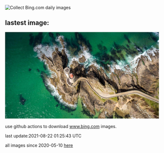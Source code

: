 ![Collect Bing.com daily images](https://github.com/counter2015/bing-daily-images/workflows/Collect%20Bing.com%20daily%20images/badge.svg)
## lastest image:
![](images/PetitMinou.jpg)

use github actions to download www.bing.com images.

last update:2021-08-22 01:25:43 UTC

all images since 2020-05-10 [here](https://github.com/counter2015/bing-daily-images/tree/master/images) 

